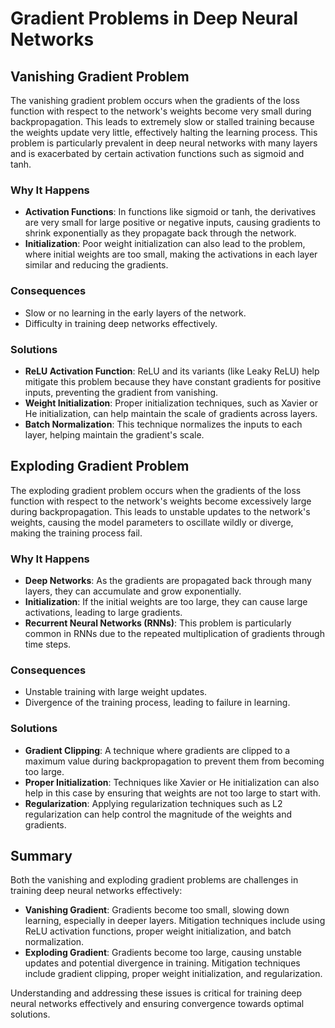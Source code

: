 # Gradient Problems in Deep Neural Networks

## Vanishing Gradient Problem

The vanishing gradient problem occurs when the gradients of the loss function with respect to the network's weights become very small during backpropagation. This leads to extremely slow or stalled training because the weights update very little, effectively halting the learning process. This problem is particularly prevalent in deep neural networks with many layers and is exacerbated by certain activation functions such as sigmoid and tanh.

### Why It Happens

- **Activation Functions**: In functions like sigmoid or tanh, the derivatives are very small for large positive or negative inputs, causing gradients to shrink exponentially as they propagate back through the network.
- **Initialization**: Poor weight initialization can also lead to the problem, where initial weights are too small, making the activations in each layer similar and reducing the gradients.

### Consequences

- Slow or no learning in the early layers of the network.
- Difficulty in training deep networks effectively.

### Solutions

- **ReLU Activation Function**: ReLU and its variants (like Leaky ReLU) help mitigate this problem because they have constant gradients for positive inputs, preventing the gradient from vanishing.
- **Weight Initialization**: Proper initialization techniques, such as Xavier or He initialization, can help maintain the scale of gradients across layers.
- **Batch Normalization**: This technique normalizes the inputs to each layer, helping maintain the gradient's scale.

## Exploding Gradient Problem

The exploding gradient problem occurs when the gradients of the loss function with respect to the network's weights become excessively large during backpropagation. This leads to unstable updates to the network's weights, causing the model parameters to oscillate wildly or diverge, making the training process fail.

### Why It Happens

- **Deep Networks**: As the gradients are propagated back through many layers, they can accumulate and grow exponentially.
- **Initialization**: If the initial weights are too large, they can cause large activations, leading to large gradients.
- **Recurrent Neural Networks (RNNs)**: This problem is particularly common in RNNs due to the repeated multiplication of gradients through time steps.

### Consequences

- Unstable training with large weight updates.
- Divergence of the training process, leading to failure in learning.

### Solutions

- **Gradient Clipping**: A technique where gradients are clipped to a maximum value during backpropagation to prevent them from becoming too large.
- **Proper Initialization**: Techniques like Xavier or He initialization can also help in this case by ensuring that weights are not too large to start with.
- **Regularization**: Applying regularization techniques such as L2 regularization can help control the magnitude of the weights and gradients.

## Summary

Both the vanishing and exploding gradient problems are challenges in training deep neural networks effectively:

- **Vanishing Gradient**: Gradients become too small, slowing down learning, especially in deeper layers. Mitigation techniques include using ReLU activation functions, proper weight initialization, and batch normalization.
- **Exploding Gradient**: Gradients become too large, causing unstable updates and potential divergence in training. Mitigation techniques include gradient clipping, proper weight initialization, and regularization.

Understanding and addressing these issues is critical for training deep neural networks effectively and ensuring convergence towards optimal solutions.
